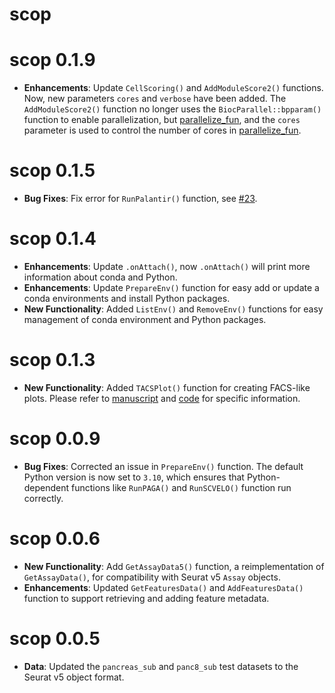 # scop

# scop 0.1.9

* **Enhancements**: Update `CellScoring()` and `AddModuleScore2()` functions. Now, new parameters `cores` and `verbose` have been added. The `AddModuleScore2()` function no longer uses the `BiocParallel::bpparam()` function to enable parallelization, but [parallelize_fun](https://mengxu98.github.io/thisutils/reference/parallelize_fun.html), and the `cores` parameter is used to control the number of cores in [parallelize_fun](https://mengxu98.github.io/thisutils/reference/parallelize_fun.html).

# scop 0.1.5

* **Bug Fixes**: Fix error for `RunPalantir()` function, see [#23](https://github.com/mengxu98/scop/issues/23).

# scop 0.1.4

* **Enhancements**: Update `.onAttach()`, now `.onAttach()` will print more information about conda and Python.
* **Enhancements**: Update `PrepareEnv()` function for easy add or update a conda environments and install Python packages.
* **New Functionality**: Added `ListEnv()` and `RemoveEnv()` functions for easy management of conda environment and Python packages.

# scop 0.1.3

* **New Functionality**: Added `TACSPlot()` function for creating FACS-like plots. Please refer to [manuscript](https://doi.org/10.1016/j.immuni.2018.04.015) and [code](https://github.com/maehrlab/thymusatlastools2/blob/f8b51ad684d56b2eeda780787eb9ad4ff3003eef/R/data_handling_seurat.R#L271) for specific information.

# scop 0.0.9

* **Bug Fixes**: Corrected an issue in `PrepareEnv()` function. The default Python version is now set to `3.10`, which ensures that Python-dependent functions like `RunPAGA()` and `RunSCVELO()` function run correctly.

# scop 0.0.6

* **New Functionality**: Add `GetAssayData5()` function, a reimplementation of `GetAssayData()`, for compatibility with Seurat v5 `Assay` objects.
* **Enhancements**: Updated `GetFeaturesData()` and `AddFeaturesData()` function to support retrieving and adding feature metadata.

# scop 0.0.5

* **Data**: Updated the `pancreas_sub` and `panc8_sub` test datasets to the Seurat v5 object format.
